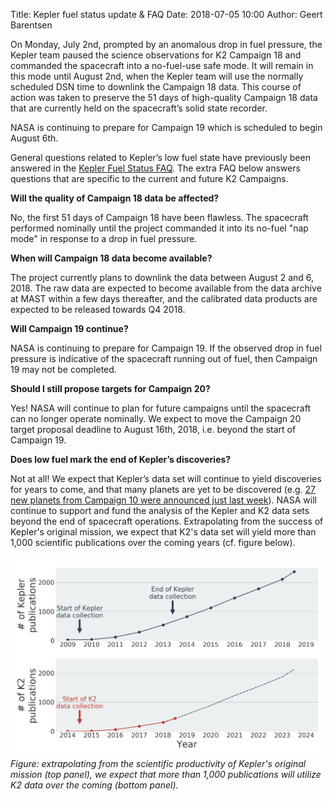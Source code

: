 Title: Kepler fuel status update & FAQ
Date: 2018-07-05 10:00
Author: Geert Barentsen

On Monday, July 2nd, prompted by an anomalous drop in fuel pressure,
the Kepler team paused the science observations for K2 Campaign 18
and commanded the spacecraft into a no-fuel-use safe mode.
It will remain in this mode until August 2nd,
when the Kepler team will use the normally scheduled DSN time
to downlink the Campaign 18 data.
This course of action was taken to preserve the 51 days of high-quality Campaign 18 data
that are currently held on the spacecraft’s solid state recorder.

NASA is continuing to prepare for Campaign 19 which is scheduled to begin August 6th.

General questions related to Kepler’s low fuel state have previously been answered
in the [Kepler Fuel Status FAQ](https://www.nasa.gov/kepler/fuel-status-faq).
The extra FAQ below answers questions that are specific to the current and future K2 Campaigns.

**Will the quality of Campaign 18 data be affected?**

No, the first 51 days of Campaign 18 have been flawless. The spacecraft performed nominally until the project commanded it into its no-fuel "nap mode" in response to a drop in fuel pressure.

**When will Campaign 18 data become available?**

The project currently plans to downlink the data between August 2 and 6, 2018. The raw data are expected to become available from the data archive at MAST within a few days thereafter, and the calibrated data products are expected to be released towards Q4 2018.

**Will Campaign 19 continue?**

NASA is continuing to prepare for Campaign 19. If the observed drop in fuel pressure is indicative of the spacecraft running out of fuel, then Campaign 19 may not be completed.

**Should I still propose targets for Campaign 20?**

Yes! NASA will continue to plan for future campaigns until the spacecraft can no longer operate nominally. We expect to move the Campaign 20 target proposal deadline to August 16th, 2018, i.e. beyond the start of Campaign 19.

**Does low fuel mark the end of Kepler’s discoveries?**

Not at all! We expect that Kepler’s data set will continue to yield discoveries
for years to come, and that many planets are yet to be discovered
(e.g. [27 new planets from Campaign 10 were announced just last week](https://arxiv.org/abs/1806.11504)).
NASA will continue to support and fund the analysis of the Kepler and K2 data sets
beyond the end of spacecraft operations.
Extrapolating from the success of Kepler's original mission,
we expect that K2's data set will yield more than 1,000 scientific publications
over the coming years (cf. figure below).

<p style="max-width: 600px;">
<img src="images/news/k2-publications-prediction-20180705.png">
<br>
<i>
Figure: extrapolating from the scientific productivity of Kepler's original mission (top panel), we expect that more than 1,000 publications will utilize K2 data over the coming (bottom panel).
</i>
</p>

